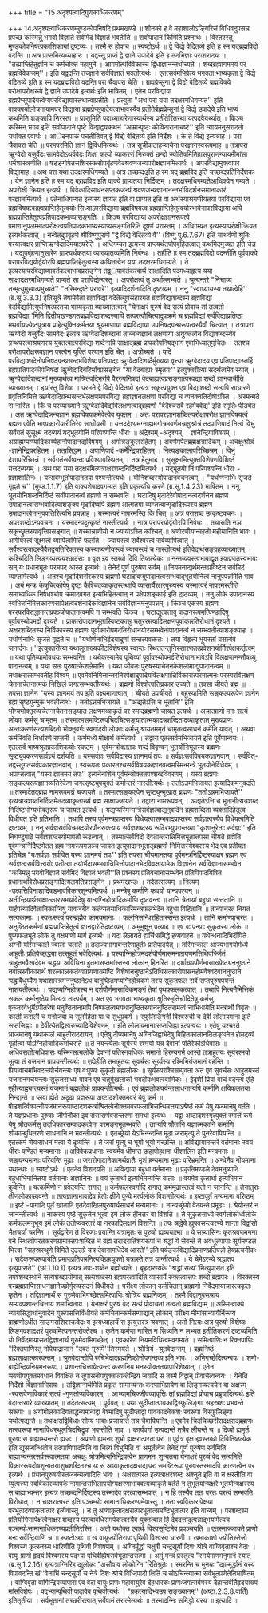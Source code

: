 +++
title = "15 अदृश्यत्वादिगुणकाधिकरणम्"

+++
14.अदृश्यत्वाधिकरणम्मुण्डकोपनिषदि प्रथमखण्डे ॥ शौनको ह वै महाशालोऽङ्गिरिसं विधिवदुपसन्नः प्रपच्छ कस्मिन्नु भगवो विज्ञाते सर्वमिदं विज्ञातं भवतीति ॥ सर्वोपादानं किमिति प्रश्नार्थः । विस्तरस्तु मुण्डकोपनिषत्प्रकाशिकायां द्रष्टव्यः ॥ तस्मै स होवाच ॥ स्पष्टोऽर्थः ॥ द्वे विद्ये वेदितव्ये इति ह स्म यद्ब्रह्मविदो वदन्ति ॥ अत्र प्राप्तमित्यध्याहारः । यद्वस्तु प्राप्तं द्वे ज्ञाने उपादेये इति ह तदभिज्ञाः पराशरादयः । "तत्प्राप्तिहेतुर्ज्ञानं च कर्मचोक्तं महामुने । आगमोत्थंविवेकाच्च द्विधाज्ञानन्तथोच्यते । शब्दब्रह्मागममयं परं ब्रह्मविवेकजम्''। इति यद्वदन्ति तज्ज्ञाने सर्वविज्ञातं भवतीत्यर्थः । एतत्सर्वमभिप्रेत्य भगवता भाष्यकृता द्वे विद्ये वेदितव्ये इति ह स्म यद्ब्रह्मविदो वदन्ति परा चैवापरा चेति । ब्रह्मप्रेप्सुना द्वे विद्ये वेदितव्ये ब्रह्मविषये परोक्षापरोक्षरूपे द्वे ज्ञाने उपादेये इत्यर्थः इति भाषितम् । एतेन परविद्याया ब्रह्मप्रेप्सूपादेयत्वेप्यपरविद्यायास्तथात्वाप्रतीतेः । प्रत्युता "अथ परा यया तदक्षरमधिगम्यत'' इति वाक्यपर्यालोचनायामपर विद्याया ब्रह्मप्रेप्सूपादेयत्वाभावस्यैव प्रतीतेर्ब्रह्मप्रेप्सूनां द्वे विद्ये उपादेये इति भाष्यं कथमिति शङ्कापि निरस्ता ॥ प्राप्तुमिति पदाध्याहारेणास्यार्थस्य प्रतीतेरितरथा यत्पदवैयर्थ्यात् । किञ्च कस्मिन् भगव इति सर्वोपादाने पृष्टे विद्याद्वयकथनं "आम्रान्पृष्टः कोविदारानाचष्टे'' इति न्यायमनुसरादतो यथोक्त एवार्थः । आेदनपाकं पचतीतिवत् द्वे विद्ये वेदितव्ये इति निर्देशः । के ते विद्ये इत्यत्राह ॥ परा चैवापरा चेति ॥ परमपरमिति ज्ञानं द्विविधमित्यर्थः । तत्र सूचीकटाहन्यायेना परज्ञानस्वरूपमाह ॥ तत्रापरा ऋुग्वेदो यजुर्वेदः सामवेदोऽथर्ववेदः शिक्षा कल्पो व्याकरणं निरुक्तं छन्दो ज्योतिषमितिहासपुराणन्यायमीमांसा धर्मशास्त्रणीति ॥ षडङ्गोपेतसशिरस्कसोपबृंहणवेदश्रवणजन्यपरोक्षज्ञानमित्यर्थः । अपरविद्यामुक्त्वापर विद्यामाह ॥ अथ परा यथा तदक्षरमधिगम्यते ॥ अत्र तच्छब्दःइति ह स्म यद् ब्रह्मविद इति यच्छब्दप्रतिनिर्देशकः । येन ज्ञानेन इति ह स्म यद् ब्र्रह्मविद इति वाक्ये प्राप्यतया निर्दिष्टम् । तदक्षरमधिगम्यतेआधिक्येन गम्यते । अपरोक्षी क्रियत इत्यर्थः । विवेकादिसाधनसप्तकजन्यं श्रवणजन्यज्ञानानन्तर्भाविदर्शनसमानाकारं परज्ञानमित्यर्थः । एतेनाधिगम्यत इत्यस्य ज्ञायत इति वा प्राप्यत इति वा अर्थस्याश्रयणीयतया परविद्याया एव ब्रह्मविषयत्वब्रह्मप्राप्तिहेतुत्वयोः सिध्याऽपरविद्याया ब्रह्मविषयत्व ब्रह्मप्राप्तिहेतुत्वयोरभावेनापरविद्याया अपि ब्रह्मप्राप्तिहेतुत्वप्रतिपादकभाष्यासङ्गतिः । किञ्च परविद्याया अपरोक्षज्ञानरूपत्वे प्रमाणानुपलम्भादपरोक्षत्वप्रतिपादकभाष्यस्याप्यसङ्गतिरिति दूषणं परास्तम् । अधिगम्यत इत्यस्यापरोक्षीक्रियत इत्यर्थकत्वात् । नन्वेतदुपबृंहणे श्रीविष्णुपुराणे "द्वे विद्ये वेदितव्ये वै'' (विष्णु पु.6.7.67) इति चाथर्वणी श्रुतिः परयात्वक्षर प्राप्तिऋग्वेदादिमयाऽपरेति । अधिगम्यत इत्यस्य प्राप्त्यर्थतपोपबृंहितत्वात् कथमिदमुच्यत इति चेन्न । यद्युपबृंहणानुसारेण प्राप्त्यर्थकतया व्याख्यातव्यमिति निर्बन्धः । तर्हीति ह स्म तद्ब्रह्मविदो वदन्तीति पूर्ववाक्ये परापरविद्ययोर्द्वयोरपि ब्रह्मप्राप्तिहेतुत्वस्य कथितत्वेन यया तदक्षरमधिगम्यते । ते इत्यस्यापरविद्याव्यावर्तकत्वाभावप्रसङ्गेन तद्व््यावर्तकत्वार्थं साक्षादिति पदमध्याहृत्य यया साक्षादक्षरमधिगम्यते प्राप्यते सा पराविद्येत्यस्तु । अपरोक्षत्वं तु अर्थाल्लभ्यते । श्रुत्यन्तरे "निचाय्य तन्मृत्युमुखात्प्रमुच्यते'' "तस्मिन्दृष्टे परावरे'' इत्यादिदर्शनादिति दृष्टव्यम् । ननु "स्वाध्यायस्य तथात्वेहि'' (ब्र.सू.3.3.3) इतिसूत्रे तेषामेवैतां ब्रह्मविद्यां वदेतेत्युपसंहारगत ब्रह्मविद्याशब्दस्य ब्रह्मविद्यां वेदविद्यामित्युपनिषत्परतया भाष्यकृता व्याख्यातत्वात् "येनाक्षरं पुरुषं वेद सत्यं प्रोवाच तां तत्वतो ब्रह्मविद्या''मिति द्वितीयखण्डगतब्रह्मविद्याशब्दस्यापि तत्परत्वौचित्यादुपक्रमे च ब्रह्मविद्यां सर्वविद्याप्रतिष्ठा मथर्वायज्येष्ठपुत्राय प्राहेत्युक्तिकर्मतया श्रूयमाणाया ब्रह्मविद्याया उपनिषद्ग्रन्थरूपत्वस्यैवौ चित्यात् । तत्रापरा ऋग्वेदो यजुर्वेदः सामवेदः इत्यत्र ऋग्वेदादिशब्दानां तज्जन्यज्ञान लक्षणाया अयुक्तत्वेन विद्याशब्दस्यैव ग्रन्थपरत्वाश्रयणस्य युक्तत्वात्परविद्या शब्देनापि साक्षाद्ब्रह्म प्रापकोपनिषद्भाग एवाभिध्यातुमुचितः । ततश्च परोक्षापरोक्षरूपज्ञान परत्वेन युक्तिं पश्याम इति चेत् । अत्रोच्यते । यदि परविद्याशब्देनोपनिषद्ग्रन्थसन्दर्भविशेषः प्रतिपाद्यः ऋुग्वेदादिशब्दैर्मुख्यया वृत्त्या ऋुग्वेदादय एव प्रतिपाद्यास्तर्हि ब्रह्मप्रतिपादकोपनिषदां ऋुग्वेदादिबहिर्भावप्रसङ्गेन "या वेदबाह्याः स्मृतयः'' इत्युक्तरीत्या सदर्थत्वमेव स्यात् । ऋुग्वेदादिशब्दानां मुख्यार्थत्व माश्रितवद्भिरपि पैररुपनिषदां वेदबाह्यत्वप्रसङ्गात्परवद्या शब्दो ज्ञानवाचीति व्याख्यातम् । इयांस्तु विशेषः । परमते द्वे विद्ये वेदितव्ये इत्यत्र सकृत्प्रयुक्त एव विद्याशब्दो सत्यपि साधारणे प्रवृत्तिनिमित्ते ऋग्वेदादिग्रन्थसन्दर्भलक्षणमपरविद्यां ब्रह्मज्ञानलक्षणां परविद्यां च व्यनक्ततिदोषोऽस्ति । अस्मन्मते स नास्ति । किं च परव्याख्याने ऋुग्वेदादिवेद्यविलक्षणत्वाद्ब्रह्मणो "वेदैश्चसर्वै रहमेववेद्य''इति स्मृतिः पीड्येत । अत ऋग्वेदादिजन्यज्ञानं ब्रह्मविषयकमेवेत्येव युक्तम् । अतः परापरज्ञानशब्दितपरोक्षापरोक्ष ज्ञानविषयत्वं ब्रह्मण एवेति भाष्यकारीयारीतिरेव साधीयसी ॥ यत्तदद्रेश्यमग्नाह्यमगोत्रमवर्णमचक्षुःश्रोत्रं तदपाणिपादं नित्यं विभुं सर्वगतं सुसूक्ष्मं तदव्ययं यद्भूतयोनिं परिपश्यन्ति धीराः ॥ अद्रेश्यम् -अदृश्यम् । ज्ञानेन्द्रियाविषयम् । अग्राह्यम्पाण्यादिकार्य्यहानोपादानद्यविषयम् । अगोत्रङ्कुलरहितम् । अवर्णमपेतब्रह्मक्षत्रादिकम् । अचक्षुःश्रोत्रं -ज्ञानेन्द्रियरहितम् । तत्प्रसिद्धम् । अपाणिपादं -कर्मेन्द्रियरहितम् । नित्यङ्कालापरिच्छिन्नम् । विभुं देशापरिच्छिन्नं । सर्वगतंसर्वेष्वन्तः प्रविश्यावस्थितम् । तत्र हेतुमाह । सुसूक्ष्ममित्युक्तविशेषणविशिष्टं यत्तदव्ययम् । अथ परा यया तदक्षरमित्यत्राक्षरशब्दनिर्दिष्टमित्यर्थः । यद्भूतयो निं परिपश्यन्ति धीराः - प्रज्ञाशालिनः । यत्सर्वम्भूतोपादानतया पश्यन्तीत्यर्थः । योनिशब्दस्योपादानवचनत्वम् । "यथोर्णनाभिः सृजते गृह्णते च'' (मुण्ड.1.1.7) इति वाक्यशेषादवगम्यत इति प्रकृत्यधि करणे (ब्र.सू.1.4.23) भाषितम् । ननु भूतयोनिशब्दनिर्दिष्टं सर्वोपादानत्वं ब्रह्मणो न सम्भवति । घटादिषु मृदादेरेवोपादानत्वदर्शनेन ब्रह्मण उपादानत्वासम्भवादित्याशङ्क्य मृदादिष्वपि ब्रह्मण आत्मतया व्याप्तत्वान्मृदादिरूपस्य ब्रह्मण उपादानत्वेनानुपपत्तिरित्यभि प्रयन्नाह । यस्मात्परं नापरमस्ति किं चित् ॥ अत्र पराशब्द उत्कृष्टवचनः । अपरशब्दोऽन्यवचनः । यस्मादन्यदुत्कृष्टं नास्तीत्यर्थः । नात्र परापरयोर्द्वयोरपि निषेधः । तथासति नञः सकृच्छ्रुतस्यावृत्तिप्रसङ्गात् ॥ यस्मान्नाणीयो न ज्यायोऽस्ति कश्चित् ॥ अणोरणीयान्महतो महीयानिति भावः । अणीयस्त्वं सूक्ष्मत्वं व्यापित्वमिति फलति । ज्यायस्त्वं सर्वेश्वरत्वं सर्वव्यापित्वात् । सर्वेश्वरत्वादस्यैवैतद्वयतिरिक्तस्य कस्याप्यणीयस्त्वं ज्यायस्त्वं च नास्तीत्यर्थ इतिवेदार्थसङ्ग्रहव्याख्यातम् । कश्चिदिति लिङ्गव्यत्ययश्छादंसः ॥ वृक्ष इव स्तब्धो दिवि तिष्ठत्येकः ॥ नन्तव्यवस्त्वभावाद्वृक्ष इवाप्रणतस्वभावः सन् यः प्रधानभूतः परमपद आस्त इत्यर्थः ॥ तेनेदं पूर्णं पुरुषेण सर्वम् ॥ नियमनाद्यर्थमन्तःप्रविष्टेन सर्वमिदं व्याप्तमित्यर्थः । अतश्च मृदादिशरीरकस्य ब्रह्मणो घटादावप्युपादानत्वसम्भवाद्भूतयोनित्वं नानुपपन्नमिति भावः । अयं मन्त्रः केषुचित्कोषेषु दृष्टः कैश्चिदव्याकृतस्तथापि व्यासार्यैरक्षरपुरुषस्य यस्मात्परं नापरमस्तीति समाभ्यधिक निषेधश्चोप क्रमादवगत इत्यभिहितत्वात् न प्रक्षेपशङ्कार्ह इति द्रष्टव्यम् । ननु लोके उपादानस्य स्वभिन्ननिमित्तकारणसापेक्षत्वदर्शनादेकविज्ञानेन सर्वविज्ञानमनुपपन्नम् । किञ्च एकस्य ब्रह्मणः परस्परविरुद्धानन्तप्रपञ्चोपादानत्वमपि न सम्भवति किञ्च । घटाद्युत्पत्तावु पादानरूपमृत्पिण्डादिषु पूर्वावस्थोपमर्दो दृश्यते । प्राकारोपादानभूतास्विष्टकासु चतुरस्रत्वादिलक्षणपूर्वाकारतिरोधानं दृश्यते । अक्षरशब्दितस्य निर्विकारस्य ब्रह्मणः पूर्वाकारोपमर्दतिरोधानयोरसम्भवेनोपादानत्वं न सम्भवतीत्याशङ्क्याह ॥ यथोर्णनाभिः सृजते गृह्णते च ॥ "यथोर्णनाभिर्हृदयादूर्णां सन्तत्यवक्रतः । तया विहृत्य भूयस्तां ग्रसत्येवं जनार्दनः॥ ''इत्युक्तरीत्या यथालूताख्यकीटविशेषस्य स्वान्तः स्थिततन्तुनिस्सारणतत्प्रवेशनयोर्निरपेक्षकर्तृत्वम् ॥ यथा पृतिव्यामोषधयः सम्भवन्ति ॥ यथैकस्यामेव पृथिव्यां पूर्वावस्थोपमर्दतिरोधानाभावेऽपि विलक्षणानन्तौषध्यु पादानत्वम् ॥ यथा सतः पुरुषात्केशलेमानि ॥ यथा जीवतः पुरुषस्याचेतनकेशलोमाद्युपादानत्वम् ॥ तथाक्षरात्सम्भवतीह विश्वम् ॥ एवमेवनिमित्तान्तरनिरपेक्षादुपादेयविलक्षणान्निर्विकारात्परमात्मनः परस्परविलक्षण चेतनाचेतनात्मकं निखिलं जगत्सम्भवतीत्यर्थः । ब्रह्मणो विश्वोत्पत्तिप्रकार उच्यते ॥ तपसा चीयते ब्रह्म ॥ तपसा ज्ञानेन "यस्य ज्ञानमयं तप इति वक्ष्यमाणत्वात् । चीयते उपचीयते । बहुस्यामिति सङ्कल्परूपेण ज्ञानेन ब्रह्म सृष्ट्युन्मुकं भवतीत्यर्थः । ततोऽन्नमभिजायते ॥ "अद्यतेऽत्ति च भूतानि'' इति भोग्यभोक्तृरूपचेतनाचेतनसङ्घात लक्षणमव्याकृतं पर स्माद्ब्रह्मणो जायत इत्यर्थः । अन्नात्प्राणो मनः सत्यं लोकाः कर्मसु चामृतम् ॥ तस्मात्मसमष्टिरूपचिदचित्सङ्घातात्मकादन्नशब्दितादव्याकृतात् मुख्यप्राणः अन्तःकरणंसत्यशब्दितो भोक्तृवर्गः स्वर्गादयो लोकाः कर्मसु श्रायतममृतं चामृतत्वसाधनं कर्मेति यावत् । अथवा कर्मस्विति निर्धारणे सप्तमी । कर्ममध्ये मोक्षार्थं कर्मेत्यर्थः । तद्वारा एतत्सर्वमभिजायते इति पूर्वेणान्वयः । एतत्सर्वं भाष्यश्रुतप्रकाशिकयोः स्पष्टम् । पूर्वमन्त्रोक्ततपः शब्दं विवृण्वन् भूतयोनिभूतस्य ब्रह्मणः सृष्ट्युपकरणसार्वज्ञ्यं दर्शयति ॥ यस्सर्वज्ञः सर्वविद्यस्य ज्ञानमयं तपः ॥ सर्वज्ञःसर्वविषयकज्ञानवान् । सर्ववित्-तद्वस्तुगतसर्वप्रकारज्ञानवान् । स्वरूपतः प्रकारतश्चसर्वविषयकज्ञानवत्वमस्मिन्मन्त्रे भूतयोनेर्विधेयम् । अप्राप्तत्वात् "यस्य ज्ञानमयं तपः'' इत्यनेनांशेन पूर्वमन्त्रोक्ततपश्शब्दविवरणम् । यस्य ब्रह्मणः सङ्कल्परूपज्ञानव्यतिरेकेण जगत्सृष्ट्युपयुक्तं कर्मान्तरं नास्तीत्यर्थः । ततोऽन्नमभिजायत इत्यादिकमनुवदति ॥ तस्मादेतद्ब्रह्म नामरूपमन्नं चजायते ॥ तस्मात्सङ्कल्पेन सृष्ट्युन्मुखात् ब्रह्मणः "ततोऽन्नमभिजायते'' इत्यत्रान्नशब्दनिर्दिष्टमेतदव्याकृताख्यं ब्रह्म साक्षाज्जायते । तद्वारा नामरूपवत् । अद्यतेऽत्ति च भूतानीत्यन्नशब्द निर्दिष्टभोग्यभोक्तृरूपं च जायत इत्यर्थः । यद्यप्यस्मिन्मन्त्रेसर्वज्ञत्वाद्यनुवादेन ब्रह्मशब्दिता व्यक्तादिहेतुत्वं विधीयत इति प्रतिभाति । तथापि तस्य पूर्वमन्त्रप्राप्तस्य विधेयत्वासम्भवादप्राप्तस्य सर्वज्ञत्वस्यैव विधेयत्वमिति द्रष्टव्यम् । ननु सर्वज्ञसर्वविच्छब्दयोरपौनरुक्त्याय सर्वज्ञशब्दस्य रूढिरभ्युपगन्तव्या "कृशानुरेताः सर्वज्ञः'' इति निघण्टुपाठे सर्वज्ञशब्दस्योमापतौ रूढत्वात् । तस्मात्सर्वविदो देवतान्तरान्निमित्तभूतात्तपसा चीयते ब्रह्मेति पूर्वमन्त्रनिर्दिष्टमेतत् ब्रह्म नामरूपमन्नञ्च जायत इत्युपादानभूताद्ब्रह्मणो निमित्तस्येश्वरस्य भेद एव प्रतीयत इतिचेन्न "यःसर्वज्ञः सर्ववित् यस्य ज्ञानमयं तपः'' इति तपसा चीयमानतया पूर्वमन्त्रनिर्द्दिष्टस्याक्षर ब्रह्मण एव सर्वज्ञत्वसर्ववित्त्वयोः प्रतीत्या तयोर्भेदासम्भवान्निमित्तोपादानभेदविवक्षायामेक विज्ञानेन सर्वविज्ञानासम्भवेन "कस्मिन्नु भगवोविज्ञाते सर्वमिदं विज्ञातं भवती''ति प्रश्नस्य प्रतिवचानासम्भवेन प्रतिपिपादयिषित प्रधानार्थविरोधप्रसङ्गादित्यलमतिप्रसङ्गेन । प्रथमखण्डः । तदेतत्सत्यम् ॥ नित्यम् -उत्पत्तिविनाशादिषड्भावविकारशून्यमित्यर्थः ॥ मन्त्रेषु कर्माणि कवयो यान्यपश्यन् ॥ अतीन्द्रियार्थसाक्षात्कारसमर्थावेदेषु यान्यग्निहोत्रादिकर्माणि दृष्टवन्तः ॥ तानि त्रेतायां बहुधा सन्ततानि ॥ गार्हपत्यादिवैतानिकाग्निषु यावज्जीवं कर्तव्यतयाधिकारिमन्त्रफलभेदेन बहुधा विहितानि ॥ तान्याचरत नियतं सत्यकामाः ॥ स्वतःसत्यं परम्ब्रह्मैव कामयमानाः । फलभिसन्धिरहितास्सन्त इत्यर्थः । तानि कर्माण्याचरत । अनुष्ठितकर्मणां ब्रह्मप्राप्तिहेतुत्वं ज्ञानद्वारेतिद्रष्टव्यम् । अमुमुक्षून् प्रत्याह ॥ एष वः पन्थाः सुकृतस्य लोके ॥ पुण्यफलभूते लोके तु वक्षमाणो मार्ग इत्यर्थः ॥ यदा लेलायते ह्यर्चिःसमिद्धे हव्यवाहने ॥ यथेन्धनादिभिर्दीपिते अग्नौ यस्मिन्काले ज्वाला चलति ॥ तदाज्यभागावन्तरेणाहुतीः प्रतिपादयेत् ॥ तस्मिन्काल आज्यभागयोर्मध्ये आहुतीः प्रक्षिपेच्छद्धया तत्सुहुतं भवेदित्यर्थः ॥ यस्याग्निहोत्रमदर्शपौर्णमासमनाग्रयणमत्तिथिवर्ज्जितं चाहुतमवैश्वदेवम श्रद्धया अविधिना हुतमासप्तमांस्तस्य लोकान् हिनस्ति ॥ दर्शाख्यपौर्णमासाख्येष्ट्यननुष्ठाने नवान्नस्वीकारार्थं शरत्कालकर्तव्याग्रयणाख्येष्टि विशेषाननुष्ठानेऽतिथिसत्कारोपासनहोमवैश्वदेवाननुष्ठाने श्रद्धावैधुर्य्येण यथाशास्त्रमननुष्ठानेऽथ वानुष्ठितमप्यग्निहोत्रकर्म तस्य सुकृतफलं सर्वं सप्तपुरुषपर्यन्तं नाशयतीत्यर्थः । यद्यप्यग्निहोत्रस्य न दर्शपौर्णमासादिकमङ्गं तेषां पृथक्फलकत्वात् । तथापि नित्यनैमित्तिकं सकलं कर्मानुष्ठेय मित्यत्र तात्पर्यम् । अत एव भगवता भाष्यकृता श्रुतिस्मृतिचोदितेषु कर्मसु एकतरवैधुर्येऽपीतरेषा मनुष्ठितानामपि निष्फलत्वमयथानुष्ठितस्याननुष्ठितसमत्वं चाभिधायेति मन्त्रार्थो विवृतः ॥ काली कराली च मनोजवा च सुलोहिता या च सुधूम्रवर्ण । स्फुलिङ्गिनी विश्वरुची च देवी लोलायमाना इति सप्तजिह्वाः ॥ देवीत्येतद्विश्वरुच्यादिविशेषणम् । इति लोलायमानाःसप्तजिह्वा इत्यन्वयः ॥ एतेषु यश्चरते भ्राजमानेषु यथाकालं चाहुतीराददायन् ॥ एतेषु दीप्यमानेषु अग्निजिह्वाभेदेषु विहितकालानतिलङ्घनेन होमद्रव्यं गृहीत्वा योऽग्निहोत्रादिकर्माचरति ॥ तं नयन्त्येताः सूर्यस्य रश्मयो यत्र देवानां पतिरेकोऽधिवासः ॥ अधिवसतीत्यधिवासः यस्मिन्सत्यलोके देवानां पतिरनवधिकः समानो हिरण्यगर्भ आस्ते तत्राहुतयः सूर्यरश्मयो भूत्वा तं यजमानं प्रापयन्तीत्यर्थः ॥ एह्येहीति तमाहुतयः सुवर्चसः सूर्य्यस्य रश्मिभिर्यजमानं वहन्ति । प्रियांवाचमभिवदन्त्योर्चयन्त्यः एष वःपुण्यः सुकृतो ब्रह्मलोकः ॥ सूर्यस्यरश्मिसम्पृक्ता अत एव सुवर्चसः आहुतयस्तं यजमानमर्चयन्त्यः सुकृतसाध्यः पावन एष चतुर्मुखलोको भवदीयःभवत्स्वामिकः । ईदृशीं प्रियां वाचं वदन्त्य एहि एहीत्याह्वयन्त्यस्तं यजमानं बह्मलोकं प्रापयन्तीत्यर्थः । एवं ब्रह्मलोकपर्यन्तसाधनान्यपि कर्माणि क्षयिफलतया निन्द्यन्ते ॥ प्लवा ह्येते अदृढा यज्ञरूपा अष्टादशोक्तमवरं येषु कर्म ॥ षोडशर्त्विक्पत्नीयजमानरूपाष्टादशकर्त्राश्रितत्वेनोक्तमवरफलाभिसन्धिमत्तयाऽश्रेष्ठं कर्म येषु यजमानेषु वर्तते । ते यज्ञप्रधानाः पुरुषाः जीर्णनौका इव संसारार्णवसन्तरणा समर्था इत्यर्थः । यद्वा अष्टादशस्मृत्युक्तं स्मार्त्तं कर्म येषु श्रौतकर्मसु तदधिकारसम्पादकत्वेना वरमङ्गभूतम्भवति । तान्यपि श्रौतानि यज्ञात्मकानि कर्माणि शोकाम्बुधितरणे साधनानि न भवन्तीत्यर्थः ॥ एतच्छ्रेयो येऽभिनन्दन्ति मूढा जरामृत्यू ते पुनरेवापियन्ति ॥ एतत्कर्म श्रेयःसाधनं मत्वा ये दृष्यन्ति । ते जरां मृत्यु च भूयो भूयो गच्छन्ति ॥ अविद्यायामन्तरे वर्तमानाः स्वयं धीराः पण्डितं मन्यमानाः ॥ अविवेकप्रधानाः स्वयमेव धीमन्त ऊहापोहक्षमा धीशालिन इति मन्यमनाः ॥ जङ्घन्यमानाः परियन्ति मूढाः ॥ जरारोगाद्यनेकानर्थव्रातैः भृशं हन्यमाना मूढाः परिभ्रमन्ति ॥ अन्धेनैव नीयमाना यथान्धाः ॥ स्पष्टोऽर्थः । एतदेव विशदयति ॥ अविद्यायां बहुधा वर्तमानाः ॥ प्रकृतिमण्डले देवमनुष्यादि बहुधाभिमानितया वर्तमानाः अज्ञानिनः ॥ वयं कृतार्था इत्यभिमन्यन्ति बालाः ॥ वयमेव कृतार्था इत्यभिमानं कुर्वन्ति ॥ यत्कर्मिणो न प्रवेदयन्ति रागात् ॥ कर्मफलस्वर्गादि रागात् कर्ममूढास्तत्वं यतो न जानन्ति ॥ तेनातुराः क्षीणलोकाश्च्यवन्ते ॥ तत्वज्ञानाभावादेव हेतोः क्षीणे पुण्ये मर्त्यलोकं विशन्तीत्यर्थः ॥ इष्टापूर्तं मन्यमाना वरिष्ठम् ॥ इष्टं -यागादि पूर्तं खातादि एतदेवाखिलपुरुषार्थसाधनं मन्यमानाः ॥ नान्यच्छ्रेयो वेदयन्ते प्रमूढाः ॥ श्रेयोन्तरं न जानन्तीत्यर्थः ॥ नाकस्य पृष्ठे सुकृतेन भूत्वा इमं लोकं हीनतरं वा विंशति ॥ ते सुकृतसाध्ये स्वर्गलोकोर्ध्वलोके कर्मफलमनुभूय इमं लोकं ततोप्यवरतरं वा नरकादिलक्षणं विशन्ति ॥ तपः श्रद्धेये ह्युपवसन्त्यरण्ये शान्ता विद्वांसो भैक्षचर्यां चरन्ति । सूर्यद्वारेण ते विरजाः प्रयान्ति यत्रामृतः स पुरुषो ह्यव्ययात्मा ॥ ये सन्न्यासिनः कृतश्रवणमनना वने स्थित्वोपरतकरणग्रामास्तपःशब्दितं च ब्रह्म तदादरातिशयरूपां च श्रद्धां ये सेवन्ते ते अवधूतपापाः सूर्यमण्डलं भित्त्वा "सहस्रस्थूणे विमिते दृढउग्रे यत्र देवानामधिदेव आस्ते'' इति पर्यङ्कविद्यादिप्रमाणप्रतिपन्नो हेयप्रत्यनीकः । सदैकरूपरूपायेति प्रमाणप्रतिपन्ननित्यविग्रहयुक्तो यत्रास्ते तत्र यान्तीत्यर्थः । ये चेमेऽरण्ये श्रद्धातप इत्युपासते'' (छां.1.10.1) इत्यत्र तपः-शब्देन ब्रह्मोच्यते । बृहदारण्यके "श्रद्धां सत्य''मित्युपासत इति तपश्शब्दस्थाने सत्यशब्दप्रयोगात् सत्यशब्दस्य ब्रह्मपरत्वादिति व्यासार्यै रुक्तत्वात्तपः शब्दो ब्रह्मपरः । विरक्तस्य परब्रह्मप्राप्तिसाधनज्ञानेच्छोर्गुरूपसदनं विधीयते ॥ परीक्ष्य लोकान् कर्मचितान् ब्राह्मणो निर्वेदमायान्नास्त्यकृतः कृतेन । तद्विज्ञानार्थं स गुरुमेवाभिगच्छेत्समित्पाणिः श्रोत्रियं ब्रह्मनिष्ठम् । तस्मै विद्वानुपसन्नाय सम्यक्प्रशान्तचित्ताय शमान्विताय । येनाक्षरं पुरुषं वेद सत्यं प्रोवाचतां तत्वतो ब्रह्मविद्याम् ॥ अस्मिन्वाक्ये न्यायसिद्धार्थानुवादेन गुरूपसत्तिर्विधीयते कर्मचितान्कर्मसम्पाद्यान् लोकान् परीक्ष्य मीमांसान्यायैर्निरूप्य ब्राह्मणोऽधीत साङ्गसशिरस्कवेदः य इत्यध्याहार्यं स इत्युत्तरत्र श्रवणात् । अतो नित्यः अत्र पुरुषो विशेष्यः लिङ्गवशादक्षरं पुरुषमित्यनन्तरोक्तेश्च । कृतेन कर्मणा नास्ति न सिध्यति न लभ्यत इतीतिकरणं द्रष्टव्यमिति यो निर्वेदमायासतद्विज्ञानार्थं गुरुमेवाभिगच्छेत् । एवकारेण नियमविधित्वमवगम्यते । समित्पाणिः न रिक्तपाणिः "रिक्तपाणिस्तु नोपेयाद्राजानं "दवतं गुरुमि''तिस्मर्यते । श्रोत्रियं -श्रुतवेदान्तम् । ब्रह्मनिष्ठं ब्रह्मसाक्षात्कारवन्तम् । श्रुतवेदान्तोपि रुचिभेदादब्रह्मनिष्ठोनोपगन्तव्य इति भावः । अभिगच्छेदित्यन्वयः । शमो-बाह्येन्द्रियनियमनरूपः । प्रशान्तचित्तायेत्यन्तः करणनिय मनस्योक्ततयापारिशेष्यात् । एतेन श्रवणोपयुक्तमवधानं विवक्षितं न तूपासनोपयुक्तात्यन्तेन्द्रिय जयादि स तस्मै विद्वान् प्रोवाचेत्वन्वयः । येनेति निर्देशो विज्ञानाभिप्रायः । तद्विज्ञानार्थमिति प्रकृतं सामान्यन्तः करणाभिप्रायेण वा लिङ्गव्यत्ययेन वा अक्षरम् -स्वरूपेणाविकारं सत्यं -गुणतोप्यविकारम् । आभ्यामचिज्जीवव्यावृत्तिः तां ब्रह्मविद्यां प्रोवाच प्रब्रूयादित्यर्थः इति वेदान्तसारे व्याख्यातम् ॥ तदेतत्सत्यम् । पूर्ववत् ॥ यथा सुदीप्तात्पावकाद्विस्फुलिङ्गाः सहस्रशः प्रभवन्ते सरूपाः ॥ अयोगोलकादिगताद्धन्यमानाद्वा वेश्मादिषु सुदीप्ताद्वा पावकादनेकशः स्वरूपा विस्फुलिङ्गा यथोत्पद्यन्ते ॥ तथाक्षराद्विविधाः सोम्य भावाः प्रजायन्ते तत्र चैवापियन्ति ॥ एवमेव चिदचिच्छरीरादक्षराद्ब्रह्मणः तत्स्वरूपा नानाविधस्थूलचिदचिद्रूपा भवन्तीति भावः । कार्यवर्गा उत्पद्यन्ते तत्रैव लीयन्ते च ॥ दिव्यो ह्यमूर्तः पुरुषः स बाह्याभ्यन्तरो ह्यजः । अप्राणो ह्यमनाः शुभ्रो ह्यक्षरात्परतः परः ॥ पूर्वत्र वृक्ष इवस्तब्धो दिवितिष्ठत्येक इति द्युसम्बन्धित्वेन तदपाणिपादमिति वा नित्यं विभुमिति वा अमूर्तत्वेन तेनेदं पूर्णं पुरुषेण सर्वमिति बाह्याभ्यन्तरसर्वस्त्वात्मतया अचक्षुः श्रोत्रमित्यनिन्द्रियत्वेन प्राणमनः शून्यतया येनाक्षरं पुरुषं वेद सत्यमिति विकाररूपदोषशून्यतयाशुभ्रशब्दितश्च यः स अव्याकृतादक्षराद्यःपरः समष्टिरूपः पुरुषस्तस्मादपि कारणत्वेन पर इत्यर्थः । प्रधानपुरुषयोस्तज्जन्यत्वादिति भावः । अक्षरात्परत इत्यत्राक्षरशब्दः अश्नुते इति वा न क्षरतीति वा व्युत्पत्त्या स्वविकारव्यापके नामान्तराभिलापयोग्यक्षरणाभाववत्यव्याकृते वर्तते न तुभूतयोन्यक्षरे भूतयोन्यक्षरस्य स बाह्याभ्यन्तर इत्यत्र तच्छब्दनिर्दिष्टस्य तस्मादेव परत्वासम्भवात् । न हि तस्यैव ततः परतः परत्वं सम्भवति विरोधात् । न चाक्षरात्परत इति पञ्चम्योः सामानाधिकरण्यमेवास्तु । ततः स्वविकारापेक्षया परभूतादव्याकृतात्पर इत्येवास्तु । न तु अव्याकृतादक्षरात्परभूतात्समष्टिभूतात्पर इति वाच्यम् । परशब्दस्य प्रतियोगिसापेक्षत्वेनाक्षर शब्दस्य परत्वावधिसमर्पकत्वस्यैव युक्तत्वान्न हि देवदत्तादुत्पन्नाद्भयमित्यत्र पञ्चम्योःसामानाधिकरण्यप्रतीतिरस्ति । अतो यथोक्त एवार्थः विश्वसृष्टिमेव प्रपञ्चयति ॥ एतस्माज्जायते प्राणो मनः सर्वेन्द्रियाणि च ॥ स्पष्टोऽर्थः ॥ खं वायुर्ज्योतिरापः पृथिवी विश्वस्य धारणी ॥ खमाकाशो ज्योतिस्तेजो विश्वस्य कृत्स्नस्य धारिणीति पृथिवी विशेषणम् ॥ अग्निर्मूर्द्धा चक्षुषी चन्द्रसूर्यौ दिशः श्रोत्रे वाग्विवृताश्च वेदाः । वायुः प्राणो हृदयं विश्वमस्य पद्भ्यां पृथिवीह्येषसर्वभूतान्तरात्मा ॥ अमुं मन्त्रं प्रस्तुत्य "स्मर्यमाणमनुमानं स्यात् (ब्र.सू.1.2.16) इत्यत्राग्निरिह द्युलोकः "असौवाव लोकोग्नि''रितिश्रुतेः । स्मरन्ति च मुनयः "द्याम्मूर्द्धानं यस्य विप्रावदन्ति खं''वैनाभिं चन्द्रसूर्यौ च नेत्रे दिशः श्रोत्रे विध्दिपादौ क्षितिं च सोऽचिन्त्यात्मा सर्वभूतप्रणेतेतिभाषितम् । वाग्विवृता वागिन्द्रियव्यापारा एव वेदा वायुः प्राणः महावायुरेव देहधारकः प्राणःजगत्सर्वमस्य देहान्तर्वर्तिहृदयाख्यं मांसविशेषः । पद्भ्याम्पृथिवी पादावेव पृथिवीत्यर्थः । "प्रकृत्यादिभ्यउप सङ्ख्यानम्'' (अष्टा.2.3.8.वार्ति) इतितृतीया । सर्वभूतानां तच्छरीरत्वात् सर्वेषामं तरात्मेत्यर्थः ॥ तस्मादग्निः समिद्धो यस्य ॥ इत्यादि ॥